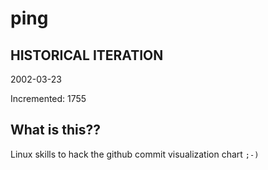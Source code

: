 # ping

## HISTORICAL ITERATION
2002-03-23

Incremented: 1755

## What is this?? 
Linux skills to hack the github commit visualization chart `;-)`
